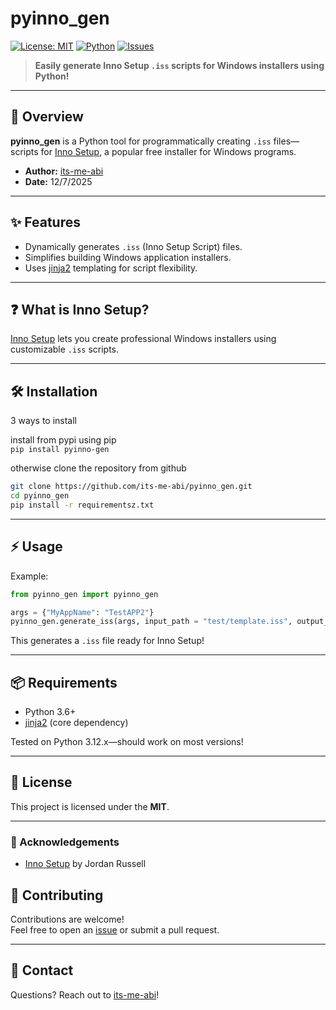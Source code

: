 # pyinno_gen

[![License: MIT](https://img.shields.io/badge/License-MIT-blue.svg)](/license)
[![Python](https://img.shields.io/badge/Python-3.6%2B-blue.svg)](https://www.python.org/)
[![Issues](https://img.shields.io/github/issues/its-me-abi/pyinno_gen.svg)](https://github.com/its-me-abi/pyinno_gen/issues)

> **Easily generate Inno Setup `.iss` scripts for Windows installers using Python!**

---

## 🚀 Overview

**pyinno_gen** is a Python tool for programmatically creating `.iss` files—scripts for [Inno Setup](http://www.jrsoftware.org/isinfo.php), a popular free installer for Windows programs.

- **Author:** [its-me-abi](https://github.com/its-me-abi)
- **Date:** 12/7/2025

---

## ✨ Features

- Dynamically generates `.iss` (Inno Setup Script) files.
- Simplifies building Windows application installers.
- Uses [jinja2](https://palletsprojects.com/p/jinja/) templating for script flexibility.

---

## ❓ What is Inno Setup?

[Inno Setup](http://www.jrsoftware.org/isinfo.php) lets you create professional Windows installers using customizable `.iss` scripts.

---

## 🛠️ Installation
3 ways to install 

install from pypi using pip  
``` pip install pyinno-gen ```  

otherwise clone the repository from github  

```bash
git clone https://github.com/its-me-abi/pyinno_gen.git
cd pyinno_gen
pip install -r requirementsz.txt
```

---

## ⚡ Usage

Example:

```python
from pyinno_gen import pyinno_gen

args = {"MyAppName": "TestAPP2"}
pyinno_gen.generate_iss(args, input_path = "test/template.iss", output_path = "test/out.iss")
```

This generates a `.iss` file ready for Inno Setup!

---

## 📦 Requirements

- Python 3.6+
- [jinja2](https://palletsprojects.com/p/jinja/) (core dependency)

Tested on Python 3.12.x—should work on most versions!

---

## 📄 License

This project is licensed under the **MIT**.

---
### 🙏 Acknowledgements

- [Inno Setup](https://jrsoftware.org/isinfo.php) by Jordan Russell

## 🤝 Contributing

Contributions are welcome!  
Feel free to open an [issue](https://github.com/its-me-abi/pyinno_gen/issues) or submit a pull request.

---

## 💬 Contact

Questions? Reach out to [its-me-abi](https://github.com/its-me-abi)!